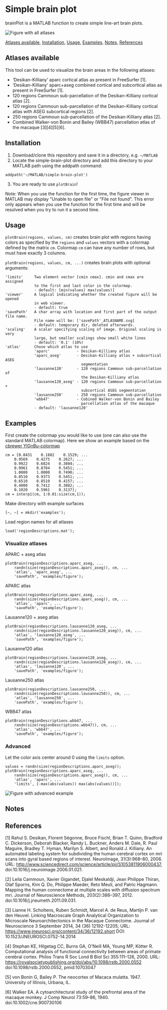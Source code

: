 # Simple brain plot

brainPlot is a MATLAB function to create simple line-art brain plots.

![Figure with all atlases](atlases_overview.png)

[Atlases available](#atlases-available), [Installation](#installation), [Usage](#usage), [Examples](#examples), [Notes](#notes), [References](#references)

## Atlases available

This tool can be used to visualize the brain areas in the following atlases:
* ‘Desikan-Killiany’ aparc cortical atlas as present in FreeSurfer [1].
* ‘Desikan-Killiany’ aparc+aseg combined cortical and subcortical atlas as present in FreeSurfer [1].
* 120 regions Cammoun sub-parcellation of the Desikan-Killiany cortical atlas [2].
* 120 regions Cammoun sub-parcellation of the Desikan-Killiany cortical atlas with ASEG subcortical regions [2].
* 250 regions Cammoun sub-parcellation of the Desikan-Killiany atlas [2].
* Combined Walker-von Bonin and Bailey (WBB47) parcellation atlas of the macaque [3][4][5][6].


## Installation

1. Download/clone this repository and save it in a directory, e.g. `~/MATLAB`
2. Locate the simple-brain-plot directory and add this directory to your MATLAB path using the addpath command:
```
addpath('~/MATLAB/simple-brain-plot')
```
3. You are ready to use `plotBrain`!

Note: When you use the function for the first time, the figure viewer in MATLAB may display "Unable to open file" or "File not found". This error only appears when you use the function for the first time and will be resolved when you try to run it a second time.

## Usage

`plotBrain(regions, values, cm)` creates brain plot with regions having 
colors as specified by the `regions` and `values` vectors with a colormap 
defined by the matrix `cm`. Colormap `cm` can have any number of rows, but 
must have exactly 3 columns.

`plotBrain(regions, values, cm, ...)` creates brain plots with 
optional arguments:
```
'limits'     Two element vector [cmin cmax]. cmin and cmax are assigned
             to the first and last color in the colormap.
             - default: [min(values) max(values)]
'viewer'     A logical indicating whether the created figure will be opened 
             in web viewer.
             - default: true
'savePath'   A char array with location and first part of the output file name.
             File name will be: ['savePath'_ATLASNAME.svg]
             - default: temporary dir, deleted afterwards.
'scaling'    A scalar specifying scaling of image. Original scaling is very 
             large, but smaller scalings show small white lines
             - default: '0.1' (10%)
'atlas'      Chose which atlas to use
             'aparc'            - Desikan-Killiany atlas
             'aparc_aseg'       - Desikan-Killiany atlas + subcortical ASEG
                                  segmentation
             'lausanne120'      - 120 regions Cammoun sub-parcellation of
                                  the Desikan-Killiany atlas
             'lausanne120_aseg' - 120 regions Cammoun sub-parcellation +
                                  subcortical ASEG segmentation
             'lausanne250'      - 250 regions Cammoun sub-parcellation
             'wbb47'            - Cobined Walker-von Bonin and Bailey
                                  parcellation atlas of the macaque
             - default: 'lausanne120'
```

## Examples
First create the colormap you would like to use (one can also use the standard MATLAB colormap). Here we show an example based on the [cbrewer YlGnBu-colormap](https://mathworks.com/matlabcentral/fileexchange/34087)
```
cm = [0.8431    0.1882    0.1529; ...
    0.9569    0.4275    0.2627; ...
    0.9922    0.6824    0.3804; ...
    0.9961    0.8784    0.5451; ...
    1.0000    1.0000    0.7490; ...
    0.8510    0.9373    0.5451; ...
    0.6510    0.8510    0.4157; ...
    0.4000    0.7412    0.3882; ...
    0.1020    0.5961    0.3137];
cm = interp1(cm, 1:0.01:size(cm,1));
```

Make directory with example surfaces
```
[~, ~] = mkdir('examples');
```

Load region names for all atlases
```
load('regionDescriptions.mat');
```

### Visualize atlases
APARC + aseg atlas
```
plotBrain(regionDescriptions.aparc_aseg, ...
    randn(size(regionDescriptions.aparc_aseg)), cm, ...
    'atlas', 'aparc_aseg', ...
    'savePath', 'examples/figure');
```

APARC atlas
```
plotBrain(regionDescriptions.aparc_aseg, ...
    randn(size(regionDescriptions.aparc_aseg)), cm, ...
    'atlas', 'aparc', ...
    'savePath', 'examples/figure');
```

Lausanne120 + aseg atlas
```
plotBrain(regionDescriptions.lausanne120_aseg, ...
    randn(size(regionDescriptions.lausanne120_aseg)), cm, ...
    'atlas', 'lausanne120_aseg', ...
    'savePath', 'examples/figure');
```

Lausanne120 atlas
```
plotBrain(regionDescriptions.lausanne120_aseg, ...
    randn(size(regionDescriptions.lausanne120_aseg)), cm, ...
    'atlas', 'lausanne120', ...
    'savePath', 'examples/figure');
```

Lausanne250 atlas
```
plotBrain(regionDescriptions.lausanne250, ...
    randn(size(regionDescriptions.lausanne250)), cm, ...
    'atlas', 'lausanne250', ...
    'savePath', 'examples/figure');
```

WBB47 atlas
```
plotBrain(regionDescriptions.wbb47, ...
    randn(size(regionDescriptions.wbb47)), cm, ...
    'atlas', 'wbb47', ...
    'savePath', 'examples/figure');
```

### Advanced
Let the color axis center around 0 using the `limits` option.

```
values = randn(size(regionDescriptions.aparc_aseg));
plotBrain(regionDescriptions.aparc_aseg, ...
    randn(size(regionDescriptions.aparc_aseg)), cm, ...
    'atlas', 'aparc', ...
    'limits', [-max(abs(values)) max(abs(values))]);
```

![Figure with advanced example](examples/example_advanced.png)

## Notes

## References
[1] Rahul S. Desikan, Florent Ségonne, Bruce Fischl, Brian T. Quinn, Bradford C. Dickerson, Deborah Blacker, Randy L. Buckner, Anders M. Dale, R. Paul Maguire, Bradley T. Hyman, Marilyn S. Albert, and Ronald J. Killiany. An automated labeling system for subdividing the human cerebral cortex on mri scans into gyral based regions of interest. NeuroImage, 31(3):968–80, 2006. URL: http://www.sciencedirect.com/science/article/pii/S1053811906000437, doi:10.1016/j.neuroimage.2006.01.021.

[2] Leila Cammoun, Xavier Gigandet, Djalel Meskaldji, Jean Philippe Thiran, Olaf Sporns, Kim Q. Do, Philippe Maeder, Reto Meuli, and Patric Hagmann. Mapping the human connectome at multiple scales with diffusion spectrum mri. Journal of Neuroscience Methods, 203(2):386–397, 2012. doi:10.1016/j.jneumeth.2011.09.031.

[3] Lianne H. Scholtens, Ruben Schmidt, Marcel A. de Reus, Martijn P. van den Heuvel. Linking Macroscale Graph Analytical Organization to Microscale Neuroarchitectonics in the Macaque Connectome. Journal of Neuroscience 3 September 2014, 34 (36) 12192-12205; URL: https://www.jneurosci.org/content/34/36/12192.short DOI: 10.1523/JNEUROSCI.0752-14.2014

[4] Stephan KE, Hilgetag CC, Burns GA, O'Neill MA, Young MP, Kötter R. Computational analysis of functional connectivity between areas of primate cerebral cortex. Philos Trans R Soc Lond B Biol Sci 355:111–126, 2000. URL: https://royalsocietypublishing.org/doi/abs/10.1098/rstb.2000.0552 doi:10.1098/rstb.2000.0552, pmid:10703047

[5] von Bonin G, Bailey P. The neocortex of Macaca mulatta. 1947. University of Illinois, Urbana, IL.

[6] Walker EA. A cytoarchitectural study of the prefrontal area of the macaque monkey. J Comp Neurol 73:59–86, 1940. doi:10.1002/cne.900730106

